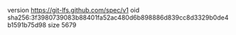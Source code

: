 version https://git-lfs.github.com/spec/v1
oid sha256:3f3980739083b88401fa52ac480d6b898886d839cc8d3329b0de4b1591b75d98
size 5679
